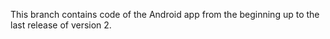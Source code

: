 This branch contains code of the Android app from the beginning up to the last release of version 2.
